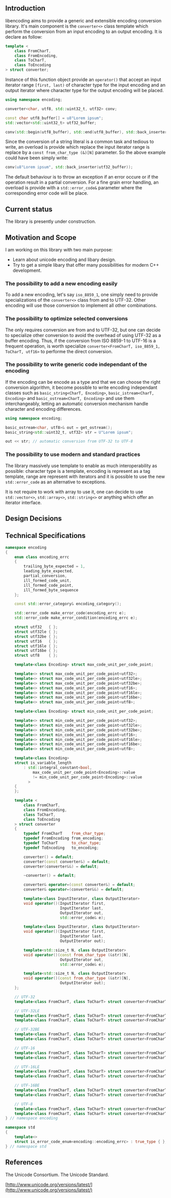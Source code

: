 ## Introduction

libencoding aims to provide a generic and extensible encoding conversion library. It's main component
is the `converter<>` class template which perform the conversion from an input encoding to an output
encoding. It is declare as follow:

```c++
template <
    class FromCharT,
    class FromEncoding,
    class ToCharT,
    class ToEncoding
> struct converter;
```

Instance of this function object provide an `operator()` that accept an input iterator range
`[first, last)` of character type for the input encoding and an output iterator where character type
for the output encoding will be placed.

```c++
using namespace encoding;

converter<char, utf8, std::uint32_t, utf32> conv;

const char utf8_buffer[] = u8"Lorem ipsum";
std::vector<std::uint32_t> utf32_buffer;

conv(std::begin(utf8_buffer), std::end(utf8_buffer), std::back_inserter(utf32_buffer));
```

Since the conversion of a string literal is a common task and tedious to write, an overload is
provide which replace the input iterator range is replace by a `const from_char_type (&)[N]`
parameter. So the above example could have been simply write:

```c++
conv(u8"Lorem ipsum", std::back_inserter(utf32_buffer));
```

The default behaviour is to throw an exception if an error occure or if the operation result in a
partial conversion. For a fine grain error handling, an overload is provide with a `std::error_code&`
parameter where the corresponding error code will be place.

## Current status

The library is presently under construction.

## Motivation and Scope

I am working on this library with two main purpose:
- Learn about unicode encoding and libary design.
- Try to get a simple libary that offer many possibilities for modern C++ development.

### The possibility to add a new encoding easily

To add a new encoding, let's say `iso_8859_1`, one simply need to provide specializations of the
`converter<>` class from and to UTF-32. Other encoding will use those conversion to implement all
other combinations.

### The possibility to optimize selected conversions

The only requires conversion are from and to UTF-32, but one can decide to specialize other conversion
to avoid the overhead of using UTF-32 as a buffer encoding. Thus, if the conversion from ISO 8859-1 to
UTF-16 is a frequent operation, is worth specialize `converter<FromCharT, iso_8859_1, ToCharT, utf16>`
to performe the direct conversion.

### The possibility to write generic code independant of the encoding

If the encoding can be encode as a type and that we can choose the right conversion algorithm, it
become possible to write encoding independant classes such as `basic_string<CharT, Encoding>`,
`basic_istream<CharT, Encoding>` and `basic_ostream<CharT, Encoding>` and use them interchangeably,
letting an automatic conversion mechanism handle character and encoding differences.

```c++
using namespace encoding;

basic_ostream<char, utf8>& out = get_ostream();
basic_string<std::uint32_t, utf32> str = U"Lorem ipsum";

out << str; // automatic conversion from UTF-32 to UTF-8
```

### The possibility to use modern and standard practices

The library massively use template to enable as much interoperability as possible: character type
is a template, encoding is represent as a tag template, range are represent with iterators and it
is possible to use the new `std::error_code` as an alternative to exceptions.

It is not require to work with array to use it, one can decide to use `std::vector<>`,
`std::array<>`, `std::string<>` or anything which offer an iterator interface.

## Design Decisions

## Technical Specifications

```c++
namespace encoding
{
    enum class encoding_errc
    {
        trailing_byte_expected = 1,
        leading_byte_expected,
        partial_conversion,
        ill_formed_code_unit,
        ill_formed_code_point,
        ill_formed_byte_sequence
    };

    const std::error_category& encoding_category();

    std::error_code make_error_code(encoding_errc e);
    std::error_code make_error_condition(encoding_errc e);

    struct utf32   { };
    struct utf32le { };
    struct utf32be { };
    struct utf16   { };
    struct utf16le { };
    struct utf16be { };
    struct utf8    { };

    template<class Encoding> struct max_code_unit_per_code_point;

    template<> struct max_code_unit_per_code_point<utf32>;
    template<> struct max_code_unit_per_code_point<utf32le>;
    template<> struct max_code_unit_per_code_point<utf32be>;
    template<> struct max_code_unit_per_code_point<utf16>;
    template<> struct max_code_unit_per_code_point<utf16le>;
    template<> struct max_code_unit_per_code_point<utf16be>;
    template<> struct max_code_unit_per_code_point<utf8>;

    template<class Encoding> struct min_code_unit_per_code_point;

    template<> struct min_code_unit_per_code_point<utf32>;
    template<> struct min_code_unit_per_code_point<utf32le>;
    template<> struct min_code_unit_per_code_point<utf32be>;
    template<> struct min_code_unit_per_code_point<utf16>;
    template<> struct min_code_unit_per_code_point<utf16le>;
    template<> struct min_code_unit_per_code_point<utf16be>;
    template<> struct min_code_unit_per_code_point<utf8>;

    template<class Encoding>
    struct is_variable_length
        : std::integral_constant<bool,
            max_code_unit_per_code_point<Encoding>::value
            != min_code_unit_per_code_point<Encoding>::value
          >
    {
    };

    template <
        class FromCharT,
        class FromEncoding,
        class ToCharT,
        class ToEncoding
    > struct converter
    {
        typedef FromCharT    from_char_type;
        typedef FromEncoding from_encoding;
        typedef ToCharT      to_char_type;
        typedef ToEncoding   to_encoding;

        converter() = default;
        converter(const converter&) = default;
        converter(converter&&) = default;

        ~converter() = default;

        converter& operator=(const converter&) = default;
        converter& operator=(converter&&) = default;

        template<class InputIterator, class OutputIterator>
        void operator()(InputIterator first,
                        InputIterator last,
                        OutputIterator out,
                        std::error_code& e);

        template<class InputIterator, class OutputIterator>
        void operator()(InputIterator first,
                        InputIterator last,
                        OutputIterator out);

        template<std::size_t N, class OutputIterator>
        void operator()(const from_char_type (&str)[N],
                        OutputIterator out,
                        std::error_code& e);

        template<std::size_t N, class OutputIterator>
        void operator()(const from_char_type (&str)[N],
                        OutputIterator out);
    };

    // UTF-32
    template<class FromCharT, class ToCharT> struct converter<FromCharT, utf32,   ToCharT, utf32>;

    // UTF-32LE
    template<class FromCharT, class ToCharT> struct converter<FromCharT, utf32,   ToCharT, utf32le>;
    template<class FromCharT, class ToCharT> struct converter<FromCharT, utf32le, ToCharT, utf32>;

    // UTF-32BE
    template<class FromCharT, class ToCharT> struct converter<FromCharT, utf32,   ToCharT, utf32be>;
    template<class FromCharT, class ToCharT> struct converter<FromCharT, utf32be, ToCharT, utf32>;

    // UTF-16
    template<class FromCharT, class ToCharT> struct converter<FromCharT, utf32,   ToCharT, utf16>;
    template<class FromCharT, class ToCharT> struct converter<FromCharT, utf16,   ToCharT, utf32>;

    // UTF-16LE
    template<class FromCharT, class ToCharT> struct converter<FromCharT, utf32,   ToCharT, utf16le>;
    template<class FromCharT, class ToCharT> struct converter<FromCharT, utf16le, ToCharT, utf32>;

    // UTF-16BE
    template<class FromCharT, class ToCharT> struct converter<FromCharT, utf32,   ToCharT, utf16be>;
    template<class FromCharT, class ToCharT> struct converter<FromCharT, utf16be, ToCharT, utf32>;

    // UTF-8
    template<class FromCharT, class ToCharT> struct converter<FromCharT, utf32,   ToCharT, utf8>;
    template<class FromCharT, class ToCharT> struct converter<FromCharT, utf8,    ToCharT, utf32>;
} // namespace encoding

namespace std 
{ 
    template<> 
    struct is_error_code_enum<encoding::encoding_errc> : true_type { }; 
} // namespace std
```

## References

The Unicode Consortium. The Unicode Standard.

[http://www.unicode.org/versions/latest/](http://www.unicode.org/versions/latest/)